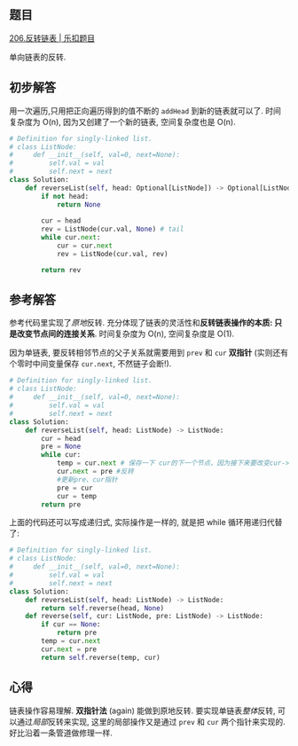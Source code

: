 ## 题目
[206.反转链表 | 乐扣题目](https://leetcode.cn/problems/reverse-linked-list/description/)

单向链表的反转.

## 初步解答
用一次遍历,只用把正向遍历得到的值不断的 `addHead` 到新的链表就可以了. 时间复杂度为 O(n), 因为又创建了一个新的链表, 空间复杂度也是 O(n).
```python
# Definition for singly-linked list.
# class ListNode:
#     def __init__(self, val=0, next=None):
#         self.val = val
#         self.next = next
class Solution:
    def reverseList(self, head: Optional[ListNode]) -> Optional[ListNode]:
        if not head:
            return None
        
        cur = head
        rev = ListNode(cur.val, None) # tail
        while cur.next:
            cur = cur.next
            rev = ListNode(cur.val, rev)

        return rev
```

## 参考解答
参考代码里实现了*原地*反转. 充分体现了链表的灵活性和**反转链表操作的本质: 只是改变节点间的连接关系**. 时间复杂度为 O(n), 空间复杂度是 O(1).

因为单链表, 要反转相邻节点的父子关系就需要用到 `prev` 和 `cur` **双指针** (实则还有个零时中间变量保存 `cur.next`, 不然链子会断!).
```python
# Definition for singly-linked list.
# class ListNode:
#     def __init__(self, val=0, next=None):
#         self.val = val
#         self.next = next
class Solution:
    def reverseList(self, head: ListNode) -> ListNode:
        cur = head   
        pre = None
        while cur:
            temp = cur.next # 保存一下 cur的下一个节点，因为接下来要改变cur->next
            cur.next = pre #反转
            #更新pre、cur指针
            pre = cur
            cur = temp
        return pre
```

上面的代码还可以写成递归式, 实际操作是一样的, 就是把 while 循环用递归代替了:
```python
# Definition for singly-linked list.
# class ListNode:
#     def __init__(self, val=0, next=None):
#         self.val = val
#         self.next = next
class Solution:
    def reverseList(self, head: ListNode) -> ListNode:
        return self.reverse(head, None)
    def reverse(self, cur: ListNode, pre: ListNode) -> ListNode:
        if cur == None:
            return pre
        temp = cur.next
        cur.next = pre
        return self.reverse(temp, cur)
```

## 心得
链表操作容易理解. **双指针法** (again) 能做到原地反转. 要实现单链表*整体*反转, 可以通过*局部*反转来实现, 这里的局部操作又是通过 `prev` 和 `cur` 两个指针来实现的. 好比沿着一条管道做修理一样.